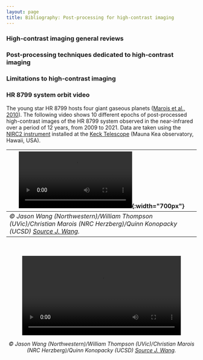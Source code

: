 ```yaml
---
layout: page
title: Bibliography: Post-processing for high-contrast imaging
---
```


### High-contrast imaging general reviews 

### Post-processing techniques dedicated to high-contrast imaging

### Limitations to high-contrast imaging


### HR 8799 system orbit video

The young star HR 8799 hosts four giant gaseous planets ([Marois et al., 2010](https://www.nature.com/articles/nature09684.pdf)). The following video shows 10 different epochs of post-processed high-contrast images of the HR 8799 system observed in the near-infrared over a period of 12 years, from 2009 to 2021. Data are taken using the [NIRC2 instrument](https://www2.keck.hawaii.edu/inst/nirc2/) installed at the [Keck Telescope](https://keckobservatory.org/) (Mauna Kea observatory, Hawaii, USA). 


| ![hr8799](https://raw.githubusercontent.com/exoplanet-imaging-challenge/exoplanet-imaging-challenge.github.io/master/img/hr8799.mp4){:width="700px"} |
|---|
| <i>&copy; Jason Wang (Northwestern)/William Thompson (UVic)/Christian Marois (NRC Herzberg)/Quinn Konopacky (UCSD) <a href="https://jasonwang.space/orbits.html" target="_blank">Source J. Wang</a>.</i>  |


<!DOCTYPE html> 
<html> 
<body> 
<div style="text-align:center"> 
  <br><br>
  <video id="video1" width="420">
    <source src="img/hr8799.mp4" type="video/mp4">
    Your browser does not support HTML video.
  </video>
  <p> <i>&copy; Jason Wang (Northwestern)/William Thompson (UVic)/Christian Marois (NRC Herzberg)/Quinn Konopacky (UCSD) <a href="https://jasonwang.space/orbits.html" target="_blank">Source J. Wang</a>.</i> </p>
</div> 
</body> 
</html>


